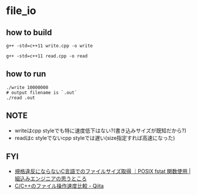 # file_io

## how to build
```
g++ -std=c++11 write.cpp -o write

g++ -std=c++11 read.cpp -o read
```

## how to run
```
./write 10000000
# output filename is `.out`
./read .out
```

## NOTE
* writeはcpp styleでも特に速度低下はない?(書き込みサイズが既知だから?)
* readはc styleでないcpp styleでは遅い(size指定すれば高速になった)

## FYI
* [規格違反にならないC言語でのファイルサイズ取得 ｜POSIX fstat 関数使用 \| 組込みエンジニアの思うところ]( https://nagayasu-shinya.com/cpp-get-filesize/ )
* [C/C\+\+のファイル操作速度比較 \- Qiita]( https://qiita.com/kurasho/items/c2abb79b4db516491fa4 )
